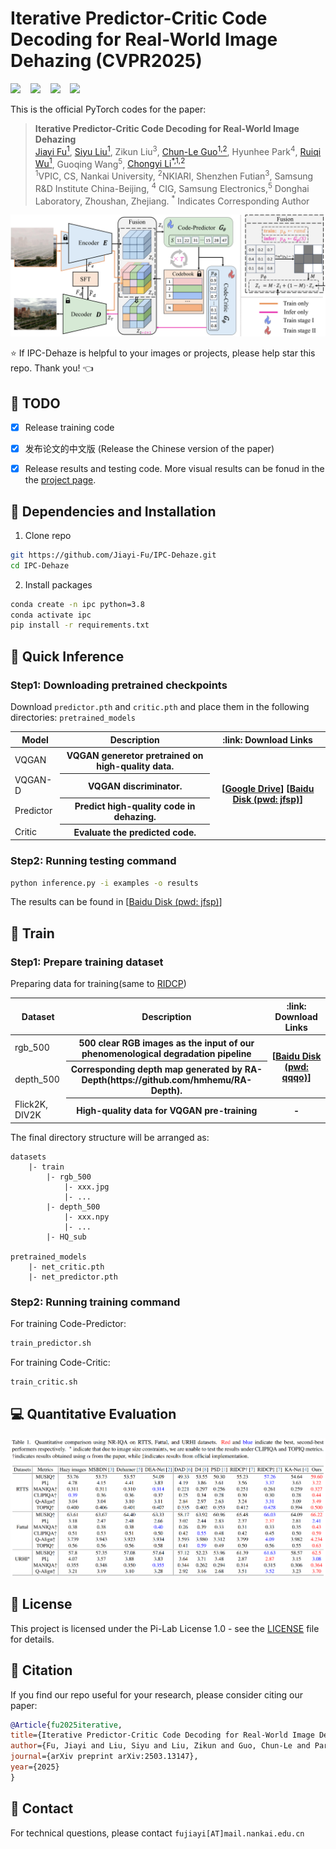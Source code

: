 # Iterative Predictor-Critic Code Decoding for Real-World Image Dehazing (CVPR2025)

<a href='https://arxiv.org/pdf/2503.13147'><img src='https://img.shields.io/badge/Paper-arxiv-b31b1b.svg'></a> &nbsp;&nbsp;
<a href='https://jiayi-fu.github.io/IPC-Dehaze_Homepage/static/pdfs/IPC_Dehaze-CN.pdf'><img src='https://img.shields.io/badge/Paper-中文版-blue'></a> &nbsp;&nbsp;
<a href='https://jiayi-fu.github.io/IPC-Dehaze_Homepage/'><img src='https://img.shields.io/badge/Project page-IPC%E2%80%91Dehaze-1bb41b.svg'></a> &nbsp;&nbsp;
<a href='https://pan.baidu.com/s/1W4Mt_uZprSjxj1oH8MU59w'><img src='https://img.shields.io/badge/Results-BaiduYun(pwd:jfsp)-ffd700.svg'></a> &nbsp;&nbsp;


This is the official PyTorch codes for the paper:

>**Iterative Predictor-Critic Code Decoding for Real-World Image Dehazing**<br>  [Jiayi Fu<sup>1</sup>](https://github.com/Jiayi-Fu), [Siyu Liu<sup>1</sup>](https://github.com/modyu-liu), Zikun Liu<sup>3</sup>, [Chun-Le Guo<sup>1,2</sup>](https://mmcheng.net/clguo/), Hyunhee Park<sup>4</sup>, [Ruiqi Wu<sup>1</sup>](https://rq-wu.github.io/), Guoqing Wang<sup>5</sup>, [Chongyi Li<sup>*,1,2</sup>](https://li-chongyi.github.io/)  
> <sup>1</sup>VPIC, CS, Nankai University, <sup>2</sup>NKIARI, Shenzhen Futian<sup>3</sup>, Samsung R&D Institute China-Beijing, <sup>4</sup> CIG, Samsung Electronics,<sup>5</sup> Donghai Laboratory, Zhoushan, Zhejiang. <sup>*</sup> Indicates Corresponding Author  


![teaser_img](.assets/overview.png)


:star: If IPC-Dehaze is helpful to your images or projects, please help star this repo. Thank you! :point_left:



## :runner: TODO
- [x] Release training code
- [x] 发布论文的中文版 (Release the Chinese version of the paper)
- [x] Release results and testing code. More visual results can be fonud in the the <a href='https://jiayi-fu.github.io/IPC-Dehaze_Homepage/'>project page</a>. 


## :wrench: Dependencies and Installation

1. Clone repo

```bash
git https://github.com/Jiayi-Fu/IPC-Dehaze.git
cd IPC-Dehaze 
```

2. Install packages
```bash
conda create -n ipc python=3.8
conda activate ipc
pip install -r requirements.txt
```

## 🚀 Quick Inference
### Step1: Downloading pretrained checkpoints
Download `predictor.pth` and `critic.pth` and place them in the following directories: `pretrained_models`
<table>
<thead>
<tr>
    <th>Model</th>
    <th> Description </th>
    <th>:link: Download Links </th>
</tr>
</thead>
<tbody>
<tr>
    <td>VQGAN</td>
    <th>VQGAN generetor pretrained on high-quality data.</th>
    <th rowspan="4">
    [<a href="https://drive.google.com/drive/folders/1i5DS0jjTlm1nSXSAPd4Qp5_7dLSva_1E?usp=sharing">Google Drive</a>] 
    [<a href="https://pan.baidu.com/s/1W4Mt_uZprSjxj1oH8MU59w">Baidu Disk (pwd: jfsp)</a>]
    </th>
</tr>
<tr>
    <td>VQGAN-D</td>
    <th>VQGAN discriminator.</th>
</tr>
<tr>
    <td>Predictor</td>
    <th>Predict high-quality code in dehazing.</th>
</tr>
<tr>
    <td>Critic</td>
    <th>Evaluate the predicted code.</th>
</tr>
</tbody>
</table>

### Step2: Running testing command
```bash
python inference.py -i examples -o results 
```
The results can be found in [<a href="https://pan.baidu.com/s/1W4Mt_uZprSjxj1oH8MU59w">Baidu Disk (pwd: jfsp)</a>]

## :muscle: Train
### Step1: Prepare training dataset
Preparing data for training(same to <a href="https://github.com/RQ-Wu/RIDCP_dehazing">RIDCP</a>)
<table>
<thead>
<tr>
    <th>Dataset</th>
    <th> Description </th>
    <th>:link: Download Links </th>
</tr>
</thead>
<tbody>
<tr>
    <td>rgb_500</td>
    <th>500 clear RGB images as the input of our phenomenological degradation pipeline</th>
    <th rowspan="2">
    [<a href="https://pan.baidu.com/s/1oX3AZkVlEa7S1sSO12r47Q">Baidu Disk (pwd: qqqo)</a>]
    </th>
</tr>
<tr>
    <td>depth_500</td>
    <th>Corresponding depth map generated by RA-Depth(https://github.com/hmhemu/RA-Depth).</th>
</tr>
<tr>
    <td>Flick2K, DIV2K</td>
    <th>High-quality data for VQGAN pre-training</th>
    <th>-</th>
</tr>
</tbody>
</table>

The final directory structure will be arranged as:
```
datasets
    |- train
        |- rgb_500
            |- xxx.jpg
            |- ...
        |- depth_500
            |- xxx.npy
            |- ...
        |- HQ_sub

pretrained_models
    |- net_critic.pth
    |- net_predictor.pth

```
### Step2: Running training command
For training Code-Predictor:
```bash
train_predictor.sh
```
For training Code-Critic:
```bash
train_critic.sh
```


## 💻 Quantitative Evaluation
![quan_img](.assets/quantitative_results.png)
## 📜 License

This project is licensed under the Pi-Lab License 1.0 - see the [LICENSE](https://github.com/modyu-liu/FaceMe/blob/main/LICENSE) file for details.

## :book: Citation

If you find our repo useful for your research, please consider citing our paper:

```bibtex
@Article{fu2025iterative,
title={Iterative Predictor-Critic Code Decoding for Real-World Image Dehazing},
author={Fu, Jiayi and Liu, Siyu and Liu, Zikun and Guo, Chun-Le and Park, Hyunhee and Wu, Ruiqi and Wang, Guoqing and Li, Chongyi},
journal={arXiv preprint arXiv:2503.13147},
year={2025}
}
```

## :postbox: Contact

For technical questions, please contact `fujiayi[AT]mail.nankai.edu.cn`

